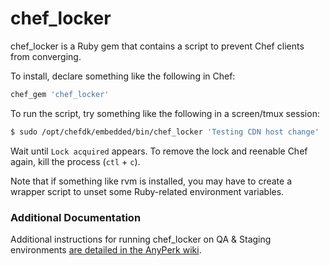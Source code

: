 # chef_locker

chef_locker is a Ruby gem that contains a script to prevent Chef clients from
converging.

To install, declare something like the following in Chef:
```ruby
chef_gem 'chef_locker'
```

To run the script, try something like the following in a screen/tmux session:
```bash
$ sudo /opt/chefdk/embedded/bin/chef_locker 'Testing CDN host change'
```
Wait until `Lock acquired` appears. To remove the lock and reenable Chef again, kill the process (`ctl` + `c`).

Note that if something like rvm is installed, you may have to create a wrapper
script to unset some Ruby-related environment variables.

### Additional Documentation
Additional instructions for running chef_locker on QA & Staging environments [are detailed in the AnyPerk wiki](https://github.com/anyperk/anyperk/wiki/QA,-Staging-Environments#preventing-chef-from-running). 
